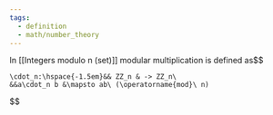 ```yaml
---
tags:
  - definition
  - math/number_theory
---
```

In [[Integers modulo n (set)]] modular multiplication is defined as$$

	\cdot_n:\hspace{-1.5em}&& ZZ_n & -> ZZ_n\
	&&a\cdot_n b &\mapsto ab\ (\operatorname{mod}\ n)

$$